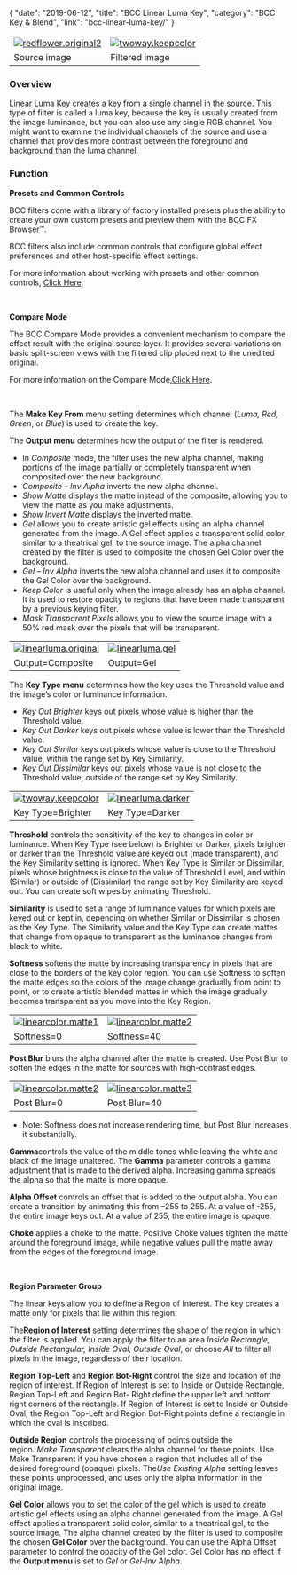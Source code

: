 {
"date": "2019-06-12",
"title": "BCC Linear Luma Key",
"category": "BCC Key & Blend",
"link": "bcc-linear-luma-key/"
}

 

|  |  |
| --- | --- |
| [![redflower.original2](https://borisfx-com-res.cloudinary.com/image/upload//documentation/continuum/uploads/2013/06/redflower.original2.jpg)](https://borisfx-com-res.cloudinary.com/image/upload//documentation/continuum/uploads/2013/06/redflower.original2.jpg) | [![twoway.keepcolor](https://borisfx-com-res.cloudinary.com/image/upload//documentation/continuum/uploads/2013/07/twoway.keepcolor.jpg)](https://borisfx-com-res.cloudinary.com/image/upload//documentation/continuum/uploads/2013/07/twoway.keepcolor.jpg) |
| Source image | Filtered image |


### Overview


Linear Luma Key creates a key from a single channel in the source. This type of filter is called a luma key, because the key is usually created from the image luminance, but you can also use any single RGB channel. You might want to examine the individual channels of the source and use a channel that provides more contrast between the foreground and background than the luma channel.


### Function


**Presets and Common Controls**


BCC filters come with a library of factory installed presets plus the ability to create your own custom presets and preview them with the BCC FX Browser™.


BCC filters also include common controls that configure global effect preferences and other host-specific effect settings.


For more information about working with presets and other common controls, [Click Here](/documentation/continuum/bcc-common-controls/).

 


**Compare Mode**


The BCC Compare Mode provides a convenient mechanism to compare the effect result with the original source layer. It provides several variations on basic split-screen views with the filtered clip placed next to the unedited original.


For more information on the Compare Mode,[Click Here](/documentation/continuum/bcc-compare-mode/).

 


The **Make Key From** menu setting determines which channel (*Luma, Red, Green*, or *Blue*) is used to create the key.


The **Output menu** determines how the output of the filter is rendered.


* In *Composite* mode, the filter uses the new alpha channel, making portions of the image partially or completely transparent when composited over the new background.
* *Composite* – *Inv* *Alpha* inverts the new alpha channel.
* *Show Matte* displays the matte instead of the composite, allowing you to view the matte as you make adjustments.
* *Show Invert Matte* displays the inverted matte.
* *Gel* allows you to create artistic gel effects using an alpha channel generated from the image. A Gel effect applies a transparent solid color, similar to a theatrical gel, to the source image. The alpha channel created by the filter is used to composite the chosen Gel Color over the background.
* *Gel* – *Inv* *Alpha* inverts the new alpha channel and uses it to composite the Gel Color over the background.
* *Keep Color* is useful only when the image already has an alpha channel. It is used to restore opacity to regions that have been made transparent by a previous keying filter.
* *Mask* *Transparent* *Pixels* allows you to view the source image with a 50% red mask over the pixels that will be transparent.




|  |  |
| --- | --- |
| [![linearluma.original](https://borisfx-com-res.cloudinary.com/image/upload//documentation/continuum/uploads/2013/07/linearluma.original.jpg)](https://borisfx-com-res.cloudinary.com/image/upload//documentation/continuum/uploads/2013/07/linearluma.original.jpg) | [![linearluma.gel](https://borisfx-com-res.cloudinary.com/image/upload//documentation/continuum/uploads/2013/07/linearluma.gel_.jpg)](https://borisfx-com-res.cloudinary.com/image/upload//documentation/continuum/uploads/2013/07/linearluma.gel_.jpg) |
| Output=Composite | Output=Gel |


The **Key Type menu** determines how the key uses the Threshold value and the image’s color or luminance information.


* *Key Out Brighter* keys out pixels whose value is higher than the Threshold value.
* *Key Out Darker* keys out pixels whose value is lower than the Threshold value.
* *Key Out Similar* keys out pixels whose value is close to the Threshold value, within the range set by Key Similarity.
* *Key Out Dissimilar* keys out pixels whose value is not close to the Threshold value, outside of the range set by Key Similarity.




|  |  |
| --- | --- |
| [![twoway.keepcolor](https://borisfx-com-res.cloudinary.com/image/upload//documentation/continuum/uploads/2013/07/twoway.keepcolor.jpg)](https://borisfx-com-res.cloudinary.com/image/upload//documentation/continuum/uploads/2013/07/twoway.keepcolor.jpg) | [![linearluma.darker](https://borisfx-com-res.cloudinary.com/image/upload//documentation/continuum/uploads/2013/07/linearluma.darker.jpg)](https://borisfx-com-res.cloudinary.com/image/upload//documentation/continuum/uploads/2013/07/linearluma.darker.jpg) |
| Key Type=Brighter | Key Type=Darker |


**Threshold** controls the sensitivity of the key to changes in color or luminance. When Key Type (see below) is Brighter or Darker, pixels brighter or darker than the Threshold value are keyed out (made transparent), and the Key Similarity setting is ignored. When Key Type is Similar or Dissimilar, pixels whose brightness is close to the value of Threshold Level, and within (Similar) or outside of (Dissimilar) the range set by Key Similarity are keyed out. You can create soft wipes by animating Threshold.


**Similarity** is used to set a range of luminance values for which pixels are keyed out or kept in, depending on whether Similar or Dissimilar is chosen as the Key Type. The Similarity value and the Key Type can create mattes that change from opaque to transparent as the luminance changes from black to white.


**Softness** softens the matte by increasing transparency in pixels that are close to the borders of the key color region. You can use Softness to soften the matte edges so the colors of the image change gradually from point to point, or to create artistic blended mattes in which the image gradually becomes transparent as you move into the Key Region.




|  |  |
| --- | --- |
| [![linearcolor.matte1](https://borisfx-com-res.cloudinary.com/image/upload//documentation/continuum/uploads/2013/07/linearcolor.matte1_.jpg)](https://borisfx-com-res.cloudinary.com/image/upload//documentation/continuum/uploads/2013/07/linearcolor.matte1_.jpg) | [![linearcolor.matte2](https://borisfx-com-res.cloudinary.com/image/upload//documentation/continuum/uploads/2013/07/linearcolor.matte2_.jpg)](https://borisfx-com-res.cloudinary.com/image/upload//documentation/continuum/uploads/2013/07/linearcolor.matte2_.jpg) |
| Softness=0 | Softness=40 |


**Post Blur** blurs the alpha channel after the matte is created. Use Post Blur to soften the edges in the matte for sources with high-contrast edges.




|  |  |
| --- | --- |
| [![linearcolor.matte2](https://borisfx-com-res.cloudinary.com/image/upload//documentation/continuum/uploads/2013/07/linearcolor.matte2_.jpg)](https://borisfx-com-res.cloudinary.com/image/upload//documentation/continuum/uploads/2013/07/linearcolor.matte2_.jpg) | [![linearcolor.matte3](https://borisfx-com-res.cloudinary.com/image/upload//documentation/continuum/uploads/2013/07/linearcolor.matte3_.jpg)](https://borisfx-com-res.cloudinary.com/image/upload//documentation/continuum/uploads/2013/07/linearcolor.matte3_.jpg) |
| Post Blur=0 | Post Blur=40 |


* Note: Softness does not increase rendering time, but Post Blur increases it substantially.


**Gamma**controls the value of the middle tones while leaving the white and black of the image unaltered. The **Gamma** parameter controls a gamma adjustment that is made to the derived alpha. Increasing gamma spreads the alpha so that the matte is more opaque.


**Alpha Offset** controls an offset that is added to the output alpha. You can create a transition by animating this from –255 to 255. At a value of -255, the entire image keys out. At a value of 255, the entire image is opaque.


**Choke** applies a choke to the matte. Positive Choke values tighten the matte around the foreground image, while negative values pull the matte away from the edges of the foreground image.


 


**Region Parameter Group**


The linear keys allow you to define a Region of Interest. The key creates a matte only for pixels that lie within this region.


The**Region of Interest** setting determines the shape of the region in which the filter is applied. You can apply the filter to an area *Inside Rectangle, Outside Rectangular, Inside Oval, Outside Oval*, or choose *All* to filter all pixels in the image, regardless of their location.


**Region Top-Left** and **Region Bot-Right** control the size and location of the region of interest. If Region of Interest is set to Inside or Outside Rectangle, Region Top-Left and Region Bot- Right define the upper left and bottom right corners of the rectangle. If Region of Interest is set to Inside or Outside Oval, the Region Top-Left and Region Bot-Right points define a rectangle in which the oval is inscribed.


**Outside Region** controls the processing of points outside the region. *Make* *Transparent* clears the alpha channel for these points. Use Make Transparent if you have chosen a region that includes all of the desired foreground (opaque) pixels. The*Use Existing Alpha* setting leaves these points unprocessed, and uses only the alpha information in the original image.


**Gel Color** allows you to set the color of the gel which is used to create artistic gel effects using an alpha channel generated from the image. A Gel effect applies a transparent solid color, similar to a theatrical gel, to the source image. The alpha channel created by the filter is used to composite the chosen **Gel Color** over the background. You can use the Alpha Offset parameter to control the opacity of the Gel color. Gel Color has no effect if the **Output menu** is set to *Gel* or *Gel-Inv Alpha*.


